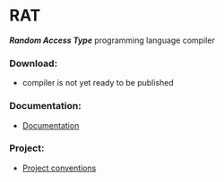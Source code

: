 # RAT
***Random Access Type*** programming language compiler

### Download:

 - compiler is not yet ready to be published

### Documentation:

 - [Documentation](documentation/Documentation.md)

### Project:

 - [Project conventions](documentation/Conventions.md)